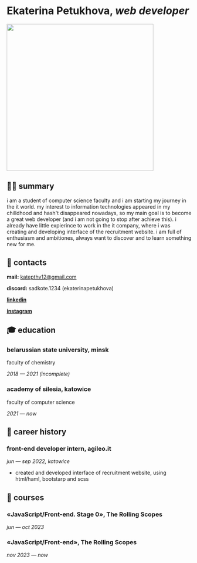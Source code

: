 # Ekaterina Petukhova, _web developer_

<img src="https://github.com/ekaterinapetukhova/rsschool-cv/assets/109340451/e25758a6-b726-4cf3-a5c7-24f8df465095" height='400'>

## 👋🏻 summary

i am a student of computer science faculty and i am starting my journey in the it world. my interest to information technologies appeared in my chilldhood and hash't disappeared nowadays, so my main goal is to become a great web developer (and i am not going to stop after achieve this). i already have little expierince to work in the it company, where i was creating and developing interface of the recruitment website. i am full of enthusiasm and ambitiones, always want to discover and to learn something new for me. 

## 🔌 contacts

**mail:** katepthv12@gmail.com

**discord:** sadkote.1234 (ekaterinapetukhova)

**[linkedin](https://www.linkedin.com/in/ekaterina-petukhova/)**

**[instagram](https://www.instagram.com/sadkote/)**

## 🎓 education

### belarussian state university, minsk

faculty of chemistry 

*2018 — 2021 (incomplete)*

### academy of silesia, katowice

faculty of computer science

*2021 — now*

## 💼 career history

### front-end developer intern, agileo.it

*jun — sep 2022, katowice*

* created and developed interface of recruitment website, using html/haml, bootstarp and scss

## 📖 courses 

### «JavaScript/Front-end. Stage 0», The Rolling Scopes

*jun — oct 2023*

### «JavaScript/Front-end», The Rolling Scopes

*nov 2023 — now*

